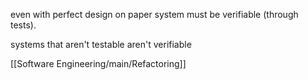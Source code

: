 even with perfect design on paper system must be verifiable (through tests).

systems that aren't testable aren't verifiable

[[Software Engineering/main/Refactoring]]

